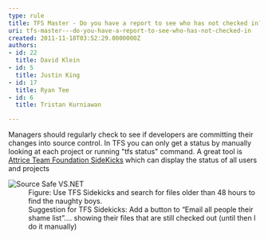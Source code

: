 ```yaml
---
type: rule
title: TFS Master - Do you have a report to see who has not checked in?
uri: tfs-master---do-you-have-a-report-to-see-who-has-not-checked-in
created: 2011-11-18T03:52:29.0000000Z
authors:
- id: 22
  title: David Klein
- id: 5
  title: Justin King
- id: 17
  title: Ryan Tee
- id: 6
  title: Tristan Kurniawan

---
```


 
Managers should regularly check to see if developers are committing their changes into source control. In TFS you can only get a status by manually looking at each project or running "tfs status" command. A great tool is [Attrice Team Foundation SideKicks](http&#58;//visualstudiogallery.msdn.microsoft.com/c255a1e4-04ba-4f68-8f4e-cd473d6b971f) which can display the status of all users and projects
 <dl><dt><img alt="Source Safe VS.NET" align="middle" src="/TFS/RulesToBetterVersionControlwithTFS(AKASourceControl)/PublishingImages/SideKicksStatus.jpg"></dt>
<dd>Figure&#58; Use TFS Sidekicks and search for files older than 48 hours to find the naughty boys. </dd>
<dd>Suggestion for TFS Sidekicks&#58; Add a button to “Email all people their shame list”…. showing their files that are still checked out (until then I do it manually)</dd></dl>
